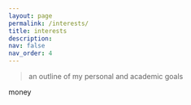 ```yaml
---
layout: page
permalink: /interests/
title: interests
description: 
nav: false
nav_order: 4
---
```


> an outline of my personal and academic goals

money